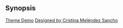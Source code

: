 ## Synopsis


[Theme Demo](https://afshinmoatari.github.io/YES-website/)
[Designed by Cristina Meléndez Sancho](https://www.behance.net/gallery/56295759/YES-CPH-CO-Branding-Web)
